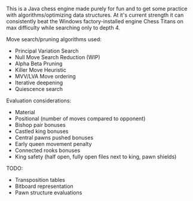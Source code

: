This is a Java chess engine made purely for fun and to get some practice with algorithms/optimizing data structures.  At it's current strength it can consistently beat the Windows factory-installed engine Chess Titans on max difficulty while searching only to depth 4.

Move search/pruning algorithms used:
* Principal Variation Search
* Null Move Search Reduction (WIP)
* Alpha Beta Pruning
* Killer Move Heuristic
* MVV/LVA Move ordering
* Iterative deepening
* Quiescence search

Evaluation considerations:
* Material
* Positional (number of moves compared to opponent)
* Bishop pair bonuses
* Castled king bonuses
* Central pawns pushed bonuses
* Early queen movement penalty
* Connected rooks bonuses
* King safety (half open, fully open files next to king, pawn shields)

TODO:
* Transposition tables
* Bitboard representation
* Pawn structure evaluations

